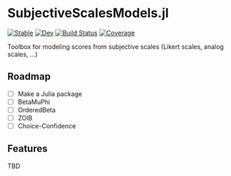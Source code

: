 # SubjectiveScalesModels.jl

[![Stable](https://img.shields.io/badge/docs-stable-blue.svg)](https://DominiqueMakowski.github.io/SubjectiveScaleModels.jl/stable/)
[![Dev](https://img.shields.io/badge/docs-dev-blue.svg)](https://DominiqueMakowski.github.io/SubjectiveScaleModels.jl/dev/)
[![Build Status](https://github.com/DominiqueMakowski/SubjectiveScaleModels.jl/actions/workflows/CI.yml/badge.svg?branch=main)](https://github.com/DominiqueMakowski/SubjectiveScaleModels.jl/actions/workflows/CI.yml?query=branch%3Amain)
[![Coverage](https://codecov.io/gh/DominiqueMakowski/SubjectiveScaleModels.jl/branch/main/graph/badge.svg)](https://codecov.io/gh/DominiqueMakowski/SubjectiveScaleModels.jl)


Toolbox for modeling scores from subjective scales (Likert scales, analog scales, ...)

## Roadmap

- [ ] Make a Julia package
- [ ] BetaMuPhi
- [ ] OrderedBeta
- [ ] ZOIB
- [ ] Choice-Confidence

## Features

TBD



